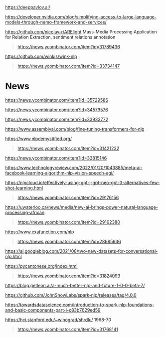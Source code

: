 https://deeppavlov.ai/

https://developer.nvidia.com/blog/simplifying-access-to-large-language-models-through-nemo-framework-and-services/

https://github.com/nicolay-r/ARElight Mass-Media Processing Application for Relation Extraction,  sentiment relations annotation
> https://news.ycombinator.com/item?id=31789436

https://github.com/winkjs/wink-nlp
> https://news.ycombinator.com/item?id=33734147

# News
https://news.ycombinator.com/item?id=35729586

https://news.ycombinator.com/item?id=34579576

https://news.ycombinator.com/item?id=33933772

https://www.assemblyai.com/blog/fine-tuning-transformers-for-nlp

https://www.nlpdemystified.org/
> https://news.ycombinator.com/item?id=31421232

https://news.ycombinator.com/item?id=33815146

https://www.technologyreview.com/2022/01/20/1043885/meta-ai-facebook-learning-algorithm-nlp-vision-speech-agi/

https://nlpcloud.io/effectively-using-gpt-j-gpt-neo-gpt-3-alternatives-few-shot-learning.html
> https://news.ycombinator.com/item?id=29176156

https://uwaterloo.ca/news/media/new-ai-brings-power-natural-language-processing-african
> https://news.ycombinator.com/item?id=29162380

https://www.exafunction.com/nlp
> https://news.ycombinator.com/item?id=28685936
 
https://ai.googleblog.com/2021/08/two-new-datasets-for-conversational-nlp.html

https://pycantonese.org/index.html
> https://news.ycombinator.com/item?id=31824093

https://blog.getleon.ai/a-much-better-nlp-and-future-1-0-0-beta-7/

https://github.com/JohnSnowLabs/spark-nlp/releases/tag/4.0.0

https://towardsdatascience.com/introduction-to-spark-nlp-foundations-and-basic-components-part-i-c83b7629ed59

https://hci.stanford.edu/~winograd/shrdlu/ 1968-70
> https://news.ycombinator.com/item?id=31768141